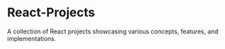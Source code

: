 # React-Projects
A collection of React projects showcasing various concepts, features, and implementations.
